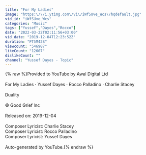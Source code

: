```yaml
---
title: "For My Ladies"
image: "https:\/\/i.ytimg.com\/vi\/iWfSUve_Wcs\/hqdefault.jpg"
vid_id: "iWfSUve_Wcs"
categories: "Music"
tags: ["Yussef","Dayes","Rocco"]
date: "2022-03-22T02:11:56+03:00"
vid_date: "2019-12-04T12:23:52Z"
duration: "PT5M42S"
viewcount: "546987"
likeCount: "12607"
dislikeCount: ""
channel: "Yussef Dayes - Topic"
---
```

{% raw %}Provided to YouTube by Awal Digital Ltd<br /><br />For My Ladies · Yussef Dayes · Rocco Palladino · Charlie Stacey<br /><br />Duality<br /><br />℗ Good Grief Inc<br /><br />Released on: 2019-12-04<br /><br />Composer  Lyricist: Charlie Stacey<br />Composer  Lyricist: Rocco Palladino<br />Composer  Lyricist: Yussef Dayes<br /><br />Auto-generated by YouTube.{% endraw %}
